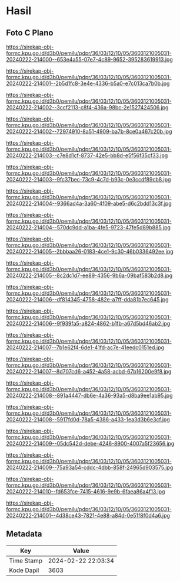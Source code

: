 # Hasil

## Foto C Plano

https://sirekap-obj-formc.kpu.go.id/d3b0/pemilu/pdpr/36/03/12/10/05/3603121005031-20240222-214000--653e4a55-07e7-4c89-9652-395283619913.jpg

https://sirekap-obj-formc.kpu.go.id/d3b0/pemilu/pdpr/36/03/12/10/05/3603121005031-20240222-214001--2b5d1fc8-3e4e-4336-b5a0-e7c013ca7b0b.jpg

https://sirekap-obj-formc.kpu.go.id/d3b0/pemilu/pdpr/36/03/12/10/05/3603121005031-20240222-214002--3ccf2113-c8f4-436a-98bc-2e1527424506.jpg

https://sirekap-obj-formc.kpu.go.id/d3b0/pemilu/pdpr/36/03/12/10/05/3603121005031-20240222-214002--72974910-8a51-4909-ba7b-8ce0a467c20b.jpg

https://sirekap-obj-formc.kpu.go.id/d3b0/pemilu/pdpr/36/03/12/10/05/3603121005031-20240222-214003--c7e8d1cf-8737-42e5-bb8d-e5f56f35cf33.jpg

https://sirekap-obj-formc.kpu.go.id/d3b0/pemilu/pdpr/36/03/12/10/05/3603121005031-20240222-214003--9fc37bec-73c9-4c7d-b93c-0e3ccdf89cb8.jpg

https://sirekap-obj-formc.kpu.go.id/d3b0/pemilu/pdpr/36/03/12/10/05/3603121005031-20240222-214004--9366ad4a-3a60-4f09-abe5-d6c2bdd13c3f.jpg

https://sirekap-obj-formc.kpu.go.id/d3b0/pemilu/pdpr/36/03/12/10/05/3603121005031-20240222-214004--570dc9dd-a1ba-4fe5-9723-47fe5d89b885.jpg

https://sirekap-obj-formc.kpu.go.id/d3b0/pemilu/pdpr/36/03/12/10/05/3603121005031-20240222-214005--2bbbaa26-0183-4ce1-9c30-46b0336492ee.jpg

https://sirekap-obj-formc.kpu.go.id/d3b0/pemilu/pdpr/36/03/12/10/05/3603121005031-20240222-214005--8c2dc1d7-ee89-4356-9b6a-09baf583b2d8.jpg

https://sirekap-obj-formc.kpu.go.id/d3b0/pemilu/pdpr/36/03/12/10/05/3603121005031-20240222-214006--df814345-4758-482e-a7ff-dda81b7ec645.jpg

https://sirekap-obj-formc.kpu.go.id/d3b0/pemilu/pdpr/36/03/12/10/05/3603121005031-20240222-214006--9f939fa5-a824-4862-b1fb-a67d5bd46ab2.jpg

https://sirekap-obj-formc.kpu.go.id/d3b0/pemilu/pdpr/36/03/12/10/05/3603121005031-20240222-214007--7b1e62f4-6de1-41fd-ac7e-41eedc0151ed.jpg

https://sirekap-obj-formc.kpu.go.id/d3b0/pemilu/pdpr/36/03/12/10/05/3603121005031-20240222-214007--8d707cd6-a452-4a58-acbd-67b16200e9f8.jpg

https://sirekap-obj-formc.kpu.go.id/d3b0/pemilu/pdpr/36/03/12/10/05/3603121005031-20240222-214008--891a4447-db6e-4a36-93a5-d8ba9ee1ab95.jpg

https://sirekap-obj-formc.kpu.go.id/d3b0/pemilu/pdpr/36/03/12/10/05/3603121005031-20240222-214008--5917fd0d-78a5-4386-a433-1ea3d3b6e3cf.jpg

https://sirekap-obj-formc.kpu.go.id/d3b0/pemilu/pdpr/36/03/12/10/05/3603121005031-20240222-214009--05dc542d-debe-4246-8900-4007a5f23656.jpg

https://sirekap-obj-formc.kpu.go.id/d3b0/pemilu/pdpr/36/03/12/10/05/3603121005031-20240222-214009--75a93a54-cddc-4dbb-858f-24965d903575.jpg

https://sirekap-obj-formc.kpu.go.id/d3b0/pemilu/pdpr/36/03/12/10/05/3603121005031-20240222-214010--fd653fce-7415-4616-9e9b-6faea86a4f13.jpg

https://sirekap-obj-formc.kpu.go.id/d3b0/pemilu/pdpr/36/03/12/10/05/3603121005031-20240222-214001--4d38ce43-7821-4e88-a84d-0e51f8f0d4a6.jpg


## Metadata

| Key        | Value               |
| ---------- | ------------------- |
| Time Stamp | 2024-02-22 22:03:34 |
| Kode Dapil | 3603                |



